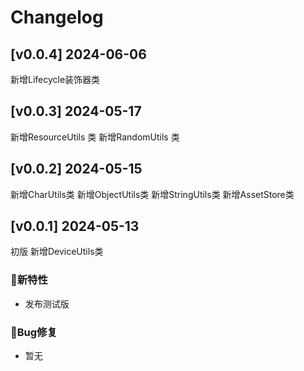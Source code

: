 # Changelog

## [v0.0.4] 2024-06-06

新增Lifecycle装饰器类

## [v0.0.3] 2024-05-17

新增ResourceUtils 类
新增RandomUtils 类

## [v0.0.2] 2024-05-15

新增CharUtils类
新增ObjectUtils类
新增StringUtils类
新增AssetStore类

## [v0.0.1] 2024-05-13

初版
新增DeviceUtils类

### 🐣新特性

* 发布测试版

### 🐞Bug修复

* 暂无